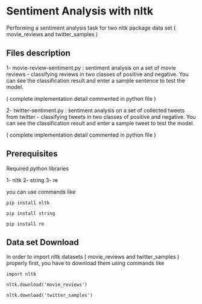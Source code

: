 # Sentiment Analysis with nltk 

Performing a sentiment analysis task for two nltk package data set ( movie_reviews and twitter_samples )

## Files description

1- movie-review-sentiment.py : sentiment analysis on a set of movie reviews - classifying reviews 
in two classes of positive and negative. You can see the classification result and enter a sample
sentence to test the model. 

( complete implementation detail commented in python file )  

2- twitter-sentiment.py : sentiment analysis on a set of collected tweets from twitter - classifying 
tweets in two classes of positive and negative. You can see the classification result and enter a sample
tweet to test the model.
 
( complete implementation detail commented in python file ) 

## Prerequisites

Required python libraries 

1- nltk 2- string 3- re

you can use commands like

```
pip install nltk

pip install string

pip install re

```

## Data set Download

In order to import nltk datasets ( movie_reviews and twitter_samples ) properly first, you have to 
download them using commands like 

```
import nltk

nltk.download('movie_reviews')

nltk.download('twitter_samples')

```
 



